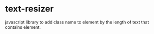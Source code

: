 text-resizer
============

javascript library to add class name to element by the length of text that contains element.
